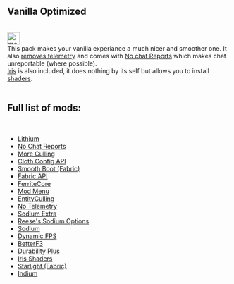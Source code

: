 <h2>Vanilla Optimized</h2>
</br>
<a href="https://modrinth.com/modpack/vanilla-optimized" target="_blank"><img alt="modrinth" height="28" src="https://cdn.jsdelivr.net/npm/@intergrav/devins-badges@2/assets/compact/available/modrinth_vector.svg"></a>
</br>
This pack makes your vanilla experiance a much nicer and smoother one. It also  <a href="https://modrinth.com/mod/no-telemetry">removes telemetry</a> and comes with <a href="https://modrinth.com/mod/no-chat-reports">No chat Reports</a> which makes chat unreportable (where possible).</br>
<a href="https://modrinth.com/mod/iris">Iris</a> is also included, it does nothing by its self but allows you to install <a href="https://modrinth.com/shaders">shaders</a>.
</br>
</br>
<h2>Full list of mods:</h2>
</br>
<ul>
<li><a href="https://modrinth.com/mod/lithium">Lithium</a></li>
<li><a href="https://modrinth.com/mod/no-chat-reports">No Chat Reports</a></li>
<li><a href="https://modrinth.com/mod/moreculling">More Culling</a></li>
<li><a href="https://modrinth.com/mod/cloth-config">Cloth Config API</a></li>
<li><a href="https://modrinth.com/mod/smoothboot-fabric">Smooth Boot (Fabric)</a></li>
<li><a href="https://modrinth.com/mod/fabric-api">Fabric API</a></li>
<li><a href="https://modrinth.com/mod/ferrite-core">FerriteCore</a></li>
<li><a href="https://modrinth.com/mod/modmenu">Mod Menu</a></li>
<li><a href="https://modrinth.com/mod/entityculling">EntityCulling</a></li>
<li><a href="https://modrinth.com/mod/no-telemetry">No Telemetry</a></li>
<li><a href="https://modrinth.com/mod/sodium-extra">Sodium Extra</a></li>
<li><a href="https://modrinth.com/mod/reeses-sodium-options">Reese's Sodium Options</a></li>
<li><a href="https://modrinth.com/mod/sodium">Sodium</a></li>
<li><a href="https://modrinth.com/mod/dynamic-fps">Dynamic FPS</a></li>
<li><a href="https://modrinth.com/mod/betterf3">BetterF3</a></li>
<li><a href="https://modrinth.com/mod/durability-plus">Durability Plus</a></li>
<li><a href="https://modrinth.com/mod/iris">Iris Shaders</a></li>
<li><a href="https://modrinth.com/mod/starlight">Starlight (Fabric)</a></li>
<li><a href="https://modrinth.com/mod/indium">Indium</a></li>
</ul>
